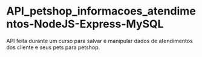 # API_petshop_informacoes_atendimentos-NodeJS-Express-MySQL

API feita durante um curso para salvar e manipular dados de atendimentos dos cliente e seus pets para petshop.
